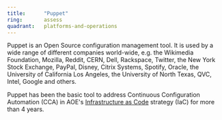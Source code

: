```yaml
---
title:      "Puppet"
ring:       assess
quadrant:   platforms-and-operations
---
```


Puppet is an Open Source configuration management tool. It is used by a wide range of different companies world-wide, e.g. the Wikimedia Foundation, Mozilla, Reddit, CERN, Dell, Rackspace, Twitter, the New York Stock Exchange, PayPal, Disney, Citrix Systems, Spotify, Oracle, the University of California Los Angeles, the University of North Texas, QVC, Intel, Google and others.

Puppet has been the basic tool to address Continuous Configuration Automation (CCA) in AOE's [Infrastructure as Code](/platforms-and-operations/infrastructure-as-code/) strategy (IaC) for more than 4 years.
